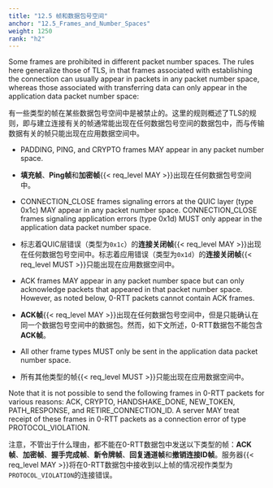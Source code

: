 ```yaml
---
title: "12.5 帧和数据包号空间"
anchor: "12.5_Frames_and_Number_Spaces"
weight: 1250
rank: "h2"
---
```


Some frames are prohibited in different packet number spaces. The rules here generalize those of TLS, in that frames associated with establishing the connection can usually appear in packets in any packet number space, whereas those associated with transferring data can only appear in the application data packet number space:

有一些类型的帧在某些数据包号空间中是被禁止的。这里的规则概述了TLS的规则，即与建立连接有关的帧通常能出现在任何数据包号空间的数据包中，而与传输数据有关的帧只能出现在应用数据空间中。

* PADDING, PING, and CRYPTO frames MAY appear in any packet number space.

* **填充帧**、**Ping帧**和**加密帧**{{< req_level MAY >}}出现在任何数据包号空间中。

* CONNECTION_CLOSE frames signaling errors at the QUIC layer (type 0x1c) MAY appear in any packet number space. CONNECTION_CLOSE frames signaling application errors (type 0x1d) MUST only appear in the application data packet number space.

* 标志着QUIC层错误（类型为`0x1c`）的**连接关闭帧**{{< req_level MAY >}}出现在任何数据包号空间中。标志着应用错误（类型为`0x1d`）的**连接关闭帧**{{< req_level MUST >}}只能出现在应用数据空间中。

* ACK frames MAY appear in any packet number space but can only acknowledge packets that appeared in that packet number space. However, as noted below, 0-RTT packets cannot contain ACK frames.

* **ACK帧**{{< req_level MAY >}}出现在任何数据包号空间中，但是只能确认在同一个数据包号空间中的数据包。然而，如下文所述，0-RTT数据包不能包含**ACK帧**。

* All other frame types MUST only be sent in the application data packet number space.

* 所有其他类型的帧{{< req_level MUST >}}只能出现在应用数据空间中。

Note that it is not possible to send the following frames in 0-RTT packets for various reasons: ACK, CRYPTO, HANDSHAKE_DONE, NEW_TOKEN, PATH_RESPONSE, and RETIRE_CONNECTION_ID. A server MAY treat receipt of these frames in 0-RTT packets as a connection error of type PROTOCOL_VIOLATION.

注意，不管出于什么理由，都不能在0-RTT数据包中发送以下类型的帧：**ACK帧**、**加密帧**、**握手完成帧**、**新令牌帧**、**回复通道帧**和**撤销连接ID帧**。服务器{{< req_level MAY >}}将在0-RTT数据包中接收到以上帧的情况视作类型为`PROTOCOL_VIOLATION`的连接错误。
